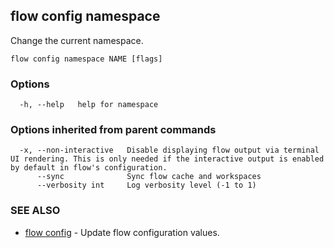 ## flow config namespace

Change the current namespace.

```
flow config namespace NAME [flags]
```

### Options

```
  -h, --help   help for namespace
```

### Options inherited from parent commands

```
  -x, --non-interactive   Disable displaying flow output via terminal UI rendering. This is only needed if the interactive output is enabled by default in flow's configuration.
      --sync              Sync flow cache and workspaces
      --verbosity int     Log verbosity level (-1 to 1)
```

### SEE ALSO

* [flow config](flow_config.md)	 - Update flow configuration values.

